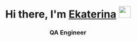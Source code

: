 <h1 align="center">Hi there, I'm <a href="https://daniilshat.ru/" target="_blank">Ekaterina</a> 
<img src="https://github.com/blackcater/blackcater/raw/main/images/Hi.gif" height="32"/></h1>
<h3 align="center">QA Engineer</h3>
